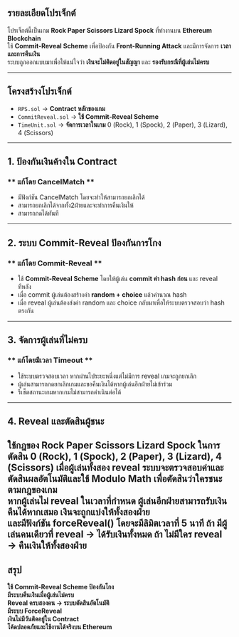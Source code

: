 ##  รายละเอียดโปรเจ็กต์
โปรเจ็กต์นี้เป็นเกม **Rock Paper Scissors Lizard Spock** ที่ทำงานบน **Ethereum Blockchain**  
ใช้ **Commit-Reveal Scheme** เพื่อป้องกัน **Front-Running Attack** และมีการจัดการ **เวลาและการคืนเงิน**  
ระบบถูกออกแบบมาเพื่อให้แน่ใจว่า **เงินจะไม่ติดอยู่ในสัญญา** และ **รองรับกรณีที่ผู้เล่นไม่ครบ**  

---

##  **โครงสร้างโปรเจ็กต์**
- `RPS.sol` → **Contract หลักของเกม**
- `CommitReveal.sol` → **ใช้ Commit-Reveal Scheme**
- `TimeUnit.sol` → **จัดการเวลาในเกม**
0 (Rock), 1 (Spock), 2 (Paper), 3 (Lizard), 4 (Scissors)
---

##  **1. ป้องกันเงินค้างใน Contract**
### ** แก้โดย CancelMatch **
- มีฟังก์ชัน CancelMatch โดยจะทำให้สามารถยกเลิกได้
- สามารถยกเลิกได้จากทั้ง2ฝ่ายและจะทำการคืนเงินให้
- สามารถกดได้ทันที

---

##  **2. ระบบ Commit-Reveal ป้องกันการโกง**
### ** แก้โดย Commit-Reveal **
- ใช้ **Commit-Reveal Scheme** โดยให้ผู้เล่น **commit ค่า hash ก่อน** และ reveal ทีหลัง  
- เมื่อ commit ผู้เล่นต้องสร้างค่า **random + choice** แล้วคำนวณ hash  
- เมื่อ reveal ผู้เล่นต้องส่งค่า random และ choice กลับมาเพื่อให้ระบบตรวจสอบว่า hash ตรงกัน  

---

## **3. จัดการผู้เล่นที่ไม่ครบ**
### ** แก้โดยมีเวลา Timeout **
- ใช้ระบบตรวจสอบเวลา หากผ่านไประยะหนึ่งแต่ไม่มีการ reveal เกมจะถูกยกเลิก  
- ผู้เล่นสามารถกดยกเลิกเกมและขอคืนเงินได้หากผู้เล่นอีกฝ่ายไม่เข้าร่วม  
- รีเซ็ตสถานะเกมหากเกมไม่สามารถดำเนินต่อได้  

---

##  **4. Reveal และตัดสินผู้ชนะ**
ใช้กฎของ **Rock Paper Scissors Lizard Spock** ในการตัดสิน
0 (Rock), 1 (Spock), 2 (Paper), 3 (Lizard), 4 (Scissors) 
เมื่อผู้เล่นทั้งสอง reveal ระบบจะตรวจสอบค่าและตัดสินผลอัตโนมัติและใช้ **Modulo Math** เพื่อตัดสินว่าใครชนะตามกฎของเกม  
หากผู้เล่นไม่ reveal ในเวลาที่กำหนด ผู้เล่นอีกฝ่ายสามารถรับเงินคืนได้หากเสมอ เงินจะถูกแบ่งให้ทั้งสองฝ่าย  
และมีฟังก์ชัน forceReveal() โดยจะมีลิมิตเวลาที่ 5 นาที
ถ้า มีผู้เล่นคนเดียวที่ reveal → ได้รับเงินทั้งหมด
ถ้า ไม่มีใคร reveal → คืนเงินให้ทั้งสองฝ่าย
---

##  **สรุป**
**ใช้ Commit-Reveal Scheme ป้องกันโกง**  
**มีระบบคืนเงินเมื่อผู้เล่นไม่ครบ**  
**Reveal ครบสองคน → ระบบตัดสินอัตโนมัติ**  
**มีระบบ ForceReveal**  
**เงินไม่มีวันติดอยู่ใน Contract**  
**โค้ดปลอดภัยและใช้งานได้จริงบน Ethereum**  
